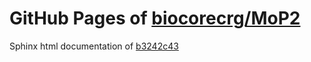 GitHub Pages of [biocorecrg/MoP2](https://github.com/biocorecrg/MoP2.git)
===
Sphinx html documentation of [b3242c43](https://github.com/biocorecrg/MoP2/tree/b3242c4321e9ae60ee451159330c36bec3a47d8c)
